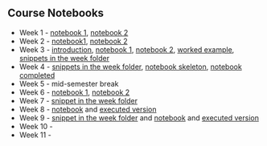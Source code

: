 ## Course Notebooks

- Week 1 - [notebook 1](https://github.com/tisimpson/pbi/blob/main/notebooks/week1_practical_introduction.ipynb), [notebook 2](https://github.com/tisimpson/pbi/blob/main/notebooks/week1_example_notebook.ipynb)
- Week 2 - [notebook1](https://github.com/tisimpson/pbi/blob/main/notebooks/week2/week2_lecture4_introduction.ipynb), [notebook 2](https://github.com/tisimpson/pbi/blob/main/notebooks/week2/week2_lecture4_notebook.ipynb)
- Week 3 - [introduction](https://github.com/tisimpson/pbi/blob/main/notebooks/week3/week3_lecture6_introduction.ipynb), [notebook 1](https://github.com/tisimpson/pbi/blob/main/notebooks/week3/week3_lecture6_notebook1.ipynb), [notebook 2](https://github.com/tisimpson/pbi/blob/main/notebooks/week3/week3_lecture6_notebook2.ipynb), [worked example](https://github.com/tisimpson/pbi/blob/main/notebooks/week3/week3_lecture6_notebook2_workedexample.ipynb), [snippets in the week folder](https://github.com/tisimpson/pbi/tree/main/notebooks/week3)
- Week 4 - [snippets in the week folder](https://github.com/tisimpson/pbi/tree/main/notebooks/week4), [notebook skeleton](https://github.com/tisimpson/pbi/blob/main/notebooks/week4/week4_lecture8_notebook1.ipynb), [notebook completed](https://github.com/tisimpson/pbi/blob/main/notebooks/week4/week4_lecture8_notebook1_completed.ipynb)
- Week 5 - mid-semester break
- Week 6 - [notebook 1](https://github.com/tisimpson/pbi/blob/main/notebooks/week6/week6_lecture10_notebook1.ipynb), [notebook 2](https://github.com/tisimpson/pbi/blob/main/notebooks/week6/week6_lecture10_notebook2.ipynb)
- Week 7 - [snippet in the week folder](https://github.com/tisimpson/pbi/tree/main/notebooks/week7)
- Week 8 - [notebook](https://github.com/tisimpson/pbi/blob/main/notebooks/week8/week8_lecture14_notebook1.ipynb) and [executed version](https://github.com/tisimpson/pbi/blob/main/notebooks/week8/week8_lecture14_notebook2.ipynb)
- Week 9 - [snippet in the week folder](https://github.com/tisimpson/pbi/tree/main/notebooks/week9) and [notebook](https://github.com/tisimpson/pbi/blob/main/notebooks/week8/week8_lecture16_notebook1.ipynb) and [executed version](https://github.com/tisimpson/pbi/blob/main/notebooks/week8/week8_lecture16_notebook2.ipynb)
- Week 10 -
- Week 11 - 
